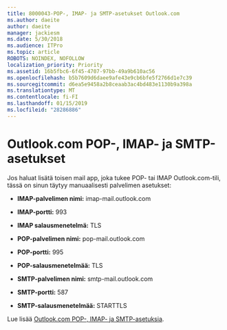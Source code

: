 ```yaml
---
title: 8000043-POP-, IMAP- ja SMTP-asetukset Outlook.com
ms.author: daeite
author: daeite
manager: jackiesm
ms.date: 5/30/2018
ms.audience: ITPro
ms.topic: article
ROBOTS: NOINDEX, NOFOLLOW
localization_priority: Priority
ms.assetid: 16b5fbc6-6f45-4707-97bb-49a9b610ac56
ms.openlocfilehash: b5b7609d6daee9afe43e9cb6bfe5f2766d1e7c39
ms.sourcegitcommit: d6ea5e9458a2b8ceaab3ac4bd483e1130b9a398a
ms.translationtype: MT
ms.contentlocale: fi-FI
ms.lasthandoff: 01/15/2019
ms.locfileid: "28286886"
---
```

# <a name="pop-imap-and-smtp-settings-for-outlookcom"></a>Outlook.com POP-, IMAP- ja SMTP-asetukset

Jos haluat lisätä toisen mail app, joka tukee POP- tai IMAP Outlook.com-tili, tässä on sinun täytyy manuaalisesti palvelimen asetukset:
  
- **IMAP-palvelimen nimi:** imap-mail.outlook.com 
    
- **IMAP-portti:** 993 
    
- **IMAP salausmenetelmä:** TLS 
    
- **POP-palvelimen nimi:** pop-mail.outlook.com 
    
- **POP-portti:** 995 
    
- **POP-salausmenetelmää:** TLS 
    
- **SMTP-palvelimen nimi:** smtp-mail.outlook.com 
    
- **SMTP-portti:** 587 
    
- **SMTP-salausmenetelmää:** STARTTLS 
    
Lue lisää [Outlook.com POP-, IMAP- ja SMTP-asetuksia](https://go.microsoft.com/fwlink/p/?linkid=2001402&amp;clcid=0x409).
  

